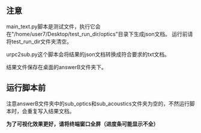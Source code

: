 ## 注意
main_text.py脚本是测试文件，执行它会在"/home/user7/Desktop/test_run_dir/optics"目录下生成json文档。
运行前请将test_run_dir文件夹清空。

urpc2sub.py这个脚本会将结果的json文档转换成符合要求的txt文档。

结果文件保存在桌面的answerB文件夹下。

## 运行脚本前
注意answerB文件夹中的sub_optics和sub_acoustics文件夹为空的，不然运行脚本时，会重复写入结果文档。

**为了可视化效果更好，请将终端窗口全屏（进度条可能显示不全）**

